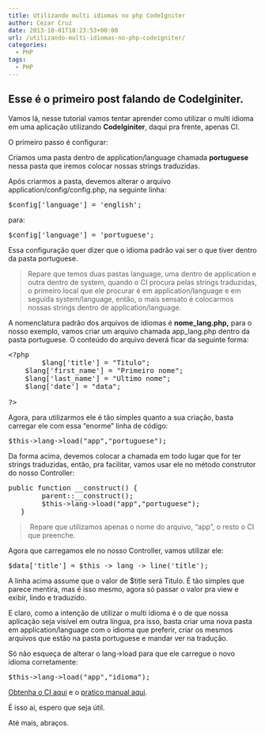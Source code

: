 ```yaml
---
title: Utilizando multi idiomas no php CodeIgniter
author: Cezar Cruz
date: 2013-10-01T18:23:53+00:00
url: /utilizando-multi-idiomas-no-php-codeigniter/
categories:
  - PHP
tags:
  - PHP
---
```

## Esse é o primeiro post falando de **CodeIginiter**.

Vamos lá, nesse tutorial vamos tentar aprender como utilizar o multi idioma em uma aplicação utilizando **CodeIginiter**, daqui pra frente, apenas CI.

O primeiro passo é configurar:

<!--more-->

Criamos uma pasta dentro de application/language chamada **portuguese** nessa pasta que iremos colocar nossas strings traduzidas.

Após criarmos a pasta, devemos alterar o arquivo application/config/config.php, na seguinte linha:

<pre class="lang:php decode:true">$config['language'] = 'english';</pre>

para:

<pre class="lang:php decode:true">$config['language'] = 'portuguese';</pre>

Essa configuração quer dizer que o idioma padrão vai ser o que tiver dentro da pasta portuguese.

> Repare que temos duas pastas language, uma dentro de application e outra dentro de system, quando o CI procura pelas strings traduzidas, o primeiro local que ele procurar é em application/language e em seguida system/language, então, o mais sensato é colocarmos nossas strings dentro de application/language.

A nomenclatura padrão dos arquivos de idiomas é **nome_lang.php,** para o nosso exemplo, vamos criar um arquivo chamada app_lang.php dentro da pasta portuguese. O conteúdo do arquivo deverá ficar da seguinte forma:

<pre class="lang:php decode:true">&lt;?php
        $lang['title'] = "Titulo";
	$lang['first_name'] = "Primeiro nome";
	$lang['last_name'] = "Ultimo nome";
	$lang['date'] = "data";

?&gt;</pre>

Agora, para utilizarmos ele é tão simples quanto a sua criação, basta carregar ele com essa &#8220;enorme&#8221; linha de código:

<pre class="lang:php decode:true">$this-&gt;lang-&gt;load("app","portuguese");</pre>

Da forma acima, devemos colocar a chamada em todo lugar que for ter strings traduzidas, então, pra facilitar, vamos usar ele no método construtor do nosso Controller:

<pre class="lang:php decode:true">public function __construct() {
        parent::__construct();
        $this-&gt;lang-&gt;load("app","portuguese");
   }</pre>

>  Repare que utilizamos apenas o nome do arquivo, &#8220;app&#8221;, o resto o CI que preenche.

Agora que carregamos ele no nosso Controller, vamos utilizar ele:

<pre class="lang:php decode:true">$data['title'] = $this -&gt; lang -&gt; line('title');</pre>

A linha acima assume que o valor de $title será Titulo. É tão simples que parece mentira, mas é isso mesmo, agora só passar o valor pra view e exibir, lindo e traduzido.

E claro, como a intenção de utilizar o multi idioma é o de que nossa aplicação seja visível em outra língua, pra isso, basta criar uma nova pasta em application/language com o idioma que preferir, criar os mesmos arquivos que estão na pasta portuguese e mandar ver na tradução.

Só não esqueça de alterar o lang->load para que ele carregue o novo idioma corretamente:

<pre class="lang:php decode:true">$this-&gt;lang-&gt;load("app","idioma");</pre>

[Obtenha o CI aqui][1] e o [pratico manual aqui][2].

É isso ai, espero que seja útil.

Até mais, abraços.

 [1]: https://github.com/EllisLab/CodeIgniter/
 [2]: http://ellislab.com/codeigniter/user-guide/